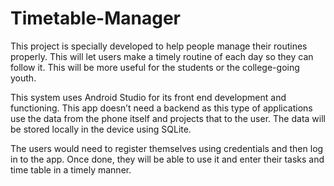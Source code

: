 # Timetable-Manager
This project is specially developed to help people manage their routines properly. This will let users make a timely routine of each day so they can follow it. This will be more useful for the students or the college-going youth.

This system uses Android Studio for its front end development and functioning. This app doesn’t need a backend as this type of applications use the data from the phone itself and projects that to the user. The data will be stored locally in the device using SQLite.

The users would need to register themselves using credentials and then log in to the app. Once done, they will be able to use it and enter their tasks and time table in a timely manner.
